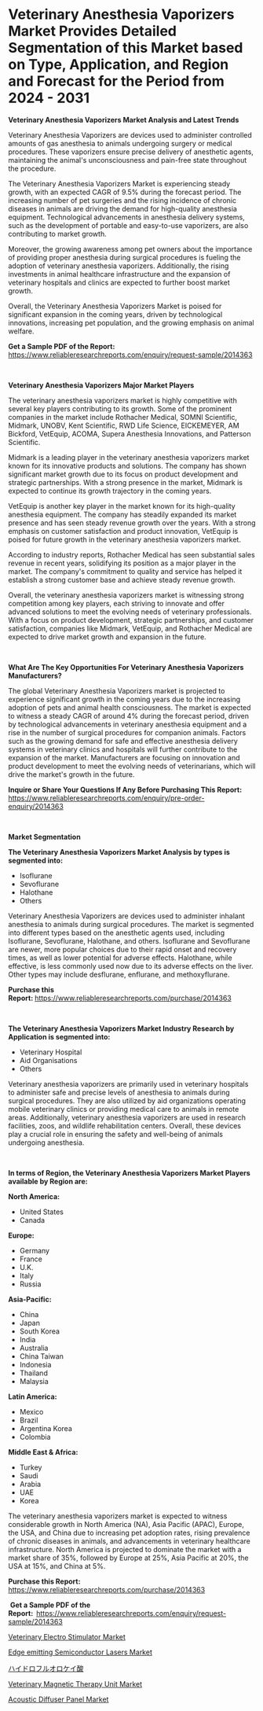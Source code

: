 <p><h1>Veterinary Anesthesia Vaporizers Market Provides Detailed Segmentation of this Market based on Type, Application, and Region and Forecast for the Period from 2024 - 2031</h1></p><p><strong>Veterinary Anesthesia Vaporizers Market Analysis and Latest Trends</strong></p>
<p><p>Veterinary Anesthesia Vaporizers are devices used to administer controlled amounts of gas anesthesia to animals undergoing surgery or medical procedures. These vaporizers ensure precise delivery of anesthetic agents, maintaining the animal's unconsciousness and pain-free state throughout the procedure.</p><p>The Veterinary Anesthesia Vaporizers Market is experiencing steady growth, with an expected CAGR of 9.5% during the forecast period. The increasing number of pet surgeries and the rising incidence of chronic diseases in animals are driving the demand for high-quality anesthesia equipment. Technological advancements in anesthesia delivery systems, such as the development of portable and easy-to-use vaporizers, are also contributing to market growth.</p><p>Moreover, the growing awareness among pet owners about the importance of providing proper anesthesia during surgical procedures is fueling the adoption of veterinary anesthesia vaporizers. Additionally, the rising investments in animal healthcare infrastructure and the expansion of veterinary hospitals and clinics are expected to further boost market growth.</p><p>Overall, the Veterinary Anesthesia Vaporizers Market is poised for significant expansion in the coming years, driven by technological innovations, increasing pet population, and the growing emphasis on animal welfare.</p></p>
<p><strong>Get a Sample PDF of the Report:&nbsp;</strong> <a href="https://www.reliableresearchreports.com/enquiry/request-sample/2014363">https://www.reliableresearchreports.com/enquiry/request-sample/2014363</a></p>
<p>&nbsp;</p>
<p><strong>Veterinary Anesthesia Vaporizers Major Market Players</strong></p>
<p><p>The veterinary anesthesia vaporizers market is highly competitive with several key players contributing to its growth. Some of the prominent companies in the market include Rothacher Medical, SOMNI Scientific, Midmark, UNOBV, Kent Scientific, RWD Life Science, EICKEMEYER, AM Bickford, VetEquip, ACOMA, Supera Anesthesia Innovations, and Patterson Scientific.</p><p>Midmark is a leading player in the veterinary anesthesia vaporizers market known for its innovative products and solutions. The company has shown significant market growth due to its focus on product development and strategic partnerships. With a strong presence in the market, Midmark is expected to continue its growth trajectory in the coming years.</p><p>VetEquip is another key player in the market known for its high-quality anesthesia equipment. The company has steadily expanded its market presence and has seen steady revenue growth over the years. With a strong emphasis on customer satisfaction and product innovation, VetEquip is poised for future growth in the veterinary anesthesia vaporizers market.</p><p>According to industry reports, Rothacher Medical has seen substantial sales revenue in recent years, solidifying its position as a major player in the market. The company's commitment to quality and service has helped it establish a strong customer base and achieve steady revenue growth.</p><p>Overall, the veterinary anesthesia vaporizers market is witnessing strong competition among key players, each striving to innovate and offer advanced solutions to meet the evolving needs of veterinary professionals. With a focus on product development, strategic partnerships, and customer satisfaction, companies like Midmark, VetEquip, and Rothacher Medical are expected to drive market growth and expansion in the future.</p></p>
<p>&nbsp;</p>
<p><strong>What Are The Key Opportunities For Veterinary Anesthesia Vaporizers Manufacturers?</strong></p>
<p><p>The global Veterinary Anesthesia Vaporizers market is projected to experience significant growth in the coming years due to the increasing adoption of pets and animal health consciousness. The market is expected to witness a steady CAGR of around 4% during the forecast period, driven by technological advancements in veterinary anesthesia equipment and a rise in the number of surgical procedures for companion animals. Factors such as the growing demand for safe and effective anesthesia delivery systems in veterinary clinics and hospitals will further contribute to the expansion of the market. Manufacturers are focusing on innovation and product development to meet the evolving needs of veterinarians, which will drive the market's growth in the future.</p></p>
<p><strong>Inquire or Share Your Questions If Any Before Purchasing This Report:</strong> <a href="https://www.reliableresearchreports.com/enquiry/pre-order-enquiry/2014363">https://www.reliableresearchreports.com/enquiry/pre-order-enquiry/2014363</a></p>
<p>&nbsp;</p>
<p><strong>Market Segmentation</strong></p>
<p><strong>The Veterinary Anesthesia Vaporizers Market Analysis by types is segmented into:</strong></p>
<p><ul><li>Isoflurane</li><li>Sevoflurane</li><li>Halothane</li><li>Others</li></ul></p>
<p><p>Veterinary Anesthesia Vaporizers are devices used to administer inhalant anesthesia to animals during surgical procedures. The market is segmented into different types based on the anesthetic agents used, including Isoflurane, Sevoflurane, Halothane, and others. Isoflurane and Sevoflurane are newer, more popular choices due to their rapid onset and recovery times, as well as lower potential for adverse effects. Halothane, while effective, is less commonly used now due to its adverse effects on the liver. Other types may include desflurane, enflurane, and methoxyflurane.</p></p>
<p><strong>Purchase this Report:&nbsp;</strong><a href="https://www.reliableresearchreports.com/purchase/2014363">https://www.reliableresearchreports.com/purchase/2014363</a></p>
<p>&nbsp;</p>
<p><strong>The Veterinary Anesthesia Vaporizers Market Industry Research by Application is segmented into:</strong></p>
<p><ul><li>Veterinary Hospital</li><li>Aid Organisations</li><li>Others</li></ul></p>
<p><p>Veterinary anesthesia vaporizers are primarily used in veterinary hospitals to administer safe and precise levels of anesthesia to animals during surgical procedures. They are also utilized by aid organizations operating mobile veterinary clinics or providing medical care to animals in remote areas. Additionally, veterinary anesthesia vaporizers are used in research facilities, zoos, and wildlife rehabilitation centers. Overall, these devices play a crucial role in ensuring the safety and well-being of animals undergoing anesthesia.</p></p>
<p>&nbsp;</p>
<p><strong>In terms of Region, the Veterinary Anesthesia Vaporizers Market Players available by Region are:</strong></p>
<p>
    <p> <strong> North America: </strong>
        <ul>
            <li>United States</li>
            <li>Canada</li>
        </ul>
        </p> 
    <p> <strong> Europe: </strong>
        <ul>
            <li>Germany</li>
            <li>France</li>
            <li>U.K.</li>
            <li>Italy</li>
            <li>Russia</li>
        </ul>
        </p> 
    <p> <strong> Asia-Pacific: </strong>
        <ul>
            <li>China</li>
            <li>Japan</li>
            <li>South Korea</li>
            <li>India</li>
            <li>Australia</li>
            <li>China Taiwan</li>
            <li>Indonesia</li>
            <li>Thailand</li>
            <li>Malaysia</li>
        </ul>
        </p> 
    <p> <strong> Latin America: </strong>
        <ul>
            <li>Mexico</li>
            <li>Brazil</li>
            <li>Argentina Korea</li>
            <li>Colombia</li>
        </ul>
        </p> 
    <p> <strong> Middle East & Africa: </strong>
        <ul>
            <li>Turkey</li>
            <li>Saudi</li>
            <li>Arabia</li>
            <li>UAE</li>
            <li>Korea</li>
        </ul>
    </p>
    </p>
<p><p>The veterinary anesthesia vaporizers market is expected to witness considerable growth in North America (NA), Asia Pacific (APAC), Europe, the USA, and China due to increasing pet adoption rates, rising prevalence of chronic diseases in animals, and advancements in veterinary healthcare infrastructure. North America is projected to dominate the market with a market share of 35%, followed by Europe at 25%, Asia Pacific at 20%, the USA at 15%, and China at 5%.</p></p>
<p><strong>Purchase this Report: </strong><a href="https://www.reliableresearchreports.com/purchase/2014363">https://www.reliableresearchreports.com/purchase/2014363</a></p>
<p>&nbsp;<strong>Get a Sample PDF of the Report:&nbsp;&nbsp;</strong><a href="https://www.reliableresearchreports.com/enquiry/request-sample/2014363">https://www.reliableresearchreports.com/enquiry/request-sample/2014363</a></p>
<p><strong></strong></p>
<p><p><a href="https://github.com/jodemen/Market-Research-Report-List-1/blob/main/veterinary-electro-stimulator-market.md">Veterinary Electro Stimulator Market</a></p><p><a href="https://view.publitas.com/reportprime-1/global-edge-emitting-semiconductor-lasers-market-by-types-applications-and-major-players-with-regional-growth-rate-analysis-and-development-situation-from-2024-to-2031/">Edge emitting Semiconductor Lasers Market</a></p><p><a href="https://medium.com/@terrellconn_13145/%E3%83%8F%E3%82%A4%E3%83%89%E3%83%AD%E3%83%95%E3%83%AB%E3%82%AA%E3%82%B7%E3%83%AA%E3%83%83%E3%82%AF%E9%85%B8%E5%B8%82%E5%A0%B4%E5%88%86%E6%9E%90-%E3%81%9D%E3%81%AEcagr-%E5%B8%82%E5%A0%B4%E3%82%BB%E3%82%B0%E3%83%A1%E3%83%B3%E3%83%86%E3%83%BC%E3%82%B7%E3%83%A7%E3%83%B3-%E3%81%8A%E3%82%88%E3%81%B3%E3%82%B0%E3%83%AD%E3%83%BC%E3%83%90%E3%83%AB%E7%94%A3%E6%A5%AD%E6%A6%82%E6%B3%81-a5309528cb9d">ハイドロフルオロケイ酸</a></p><p><a href="https://github.com/jj19131/Market-Research-Report-List-1/blob/main/veterinary-magnetic-therapy-unit-market.md">Veterinary Magnetic Therapy Unit Market</a></p><p><a href="https://confirmed-shield-e13.notion.site/Acoustic-Diffuser-Panel-Market-Dynamics-2024-2031-Also-about-Its-Market-Trends-Projections-and-Op-33bb75070c0940b08a36375a53c10421">Acoustic Diffuser Panel Market</a></p></p>